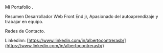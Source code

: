 Mi Portafolio .

Resumen
Desarrollador Web Front End jr, Apasionado del autoaprendizaje y trabajar en equipo.

Redes de Contacto.

Linkedinn: [https://www.linkedin.com/in/albertocontrerasb/](https://www.linkedin.com/in/albertocontrerasb/)
